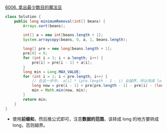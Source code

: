 [6006. 拿出最少数目的魔法豆](https://leetcode-cn.com/problems/removing-minimum-number-of-magic-beans/)

```Java
class Solution {
    public long minimumRemoval(int[] beans) {
        Arrays.sort(beans);

        int[] a = new int[beans.length + 1];
        System.arraycopy(beans, 0, a, 1, beans.length);
        
        long[] pre = new long[beans.length + 1];
        pre[0] = 0;
        for (int i = 1; i < a.length; i++) {
            pre[i] = pre[i - 1] + a[i];
        }
        long min = Long.MAX_VALUE;
        for (int i = 1; i < pre.length; i++) {
            // 在这一步中， a[i] * (pre.length - 1 - i) 会越界，所以改成 long
            long now = pre[i - 1] + pre[pre.length - 1] - pre[i] - (long) a[i] * (pre.length - 1 - i);
            min = Math.min(now, min);
        }
        return min;
    }
}
```
- 使用**前缀和**，然后推公式即可，注意**数据的范围**，该转成 long 的地方要转成 long，否则越界。
